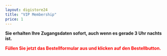 ```yaml
---
layout: digistore24
title: "VIP Membership"
price: 1
---
```

<p><strong>Sie erhalten Ihre Zugangsdaten sofort, auch wenn es gerade 3 Uhr nachts ist.</strong></p>
<p><span style="color:#ff0000;"><strong>F&#xFC;llen Sie jetzt das Bestellformular aus und klicken auf den Bestellbutton.</strong></span></p>
